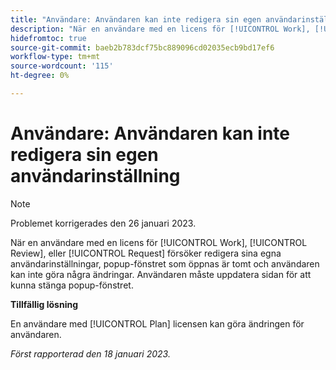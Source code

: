 ```yaml
---
title: "Användare: Användaren kan inte redigera sin egen användarinställning"
description: "När en användare med en licens för [!UICONTROL Work], [!UICONTROL Review], eller [!UICONTROL Request] försöker redigera sina egna användarinställningar, popup-fönstret som öppnas är tomt och användaren kan inte göra några ändringar. Användaren måste uppdatera sidan för att kunna stänga popup-fönstret."
hidefromtoc: true
source-git-commit: baeb2b783dcf75bc889096cd02035ecb9bd17ef6
workflow-type: tm+mt
source-wordcount: '115'
ht-degree: 0%

---
```



# Användare: Användaren kan inte redigera sin egen användarinställning

>[!NOTE]
>
>Problemet korrigerades den 26 januari 2023.

När en användare med en licens för [!UICONTROL Work], [!UICONTROL Review], eller [!UICONTROL Request] försöker redigera sina egna användarinställningar, popup-fönstret som öppnas är tomt och användaren kan inte göra några ändringar. Användaren måste uppdatera sidan för att kunna stänga popup-fönstret.

**Tillfällig lösning**

En användare med [!UICONTROL Plan] licensen kan göra ändringen för användaren.

_Först rapporterad den 18 januari 2023._

